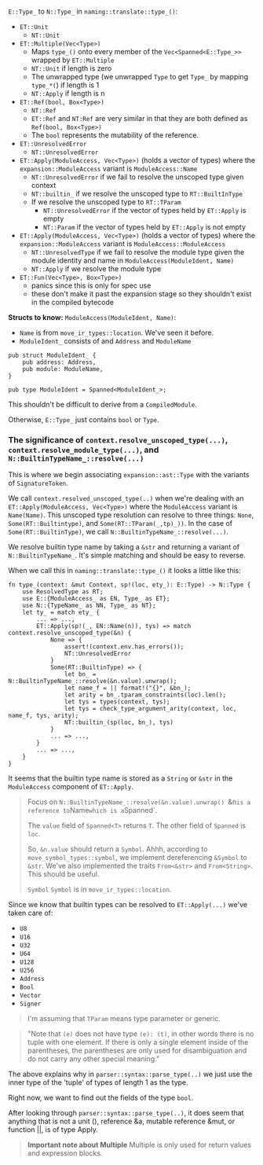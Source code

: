 `E::Type_` to `N::Type_` in `naming::translate::type_()`:
- `ET::Unit`
	- `NT::Unit`
- `ET::Multiple(Vec<Type>)`
	- Maps `type_()` onto every member of the `Vec<Spanned<E::Type_>>` wrapped by `ET::Multiple`
	- `NT::Unit` if length is zero
	- The unwrapped type (we unwrapped `Type` to get `Type_` by mapping `type_*(`) if length is 1
	- `NT::Apply` if length is n
- `ET::Ref(bool, Box<Type>)`
	- `NT::Ref`
	- `ET::Ref` and `NT:Ref` are very similar in that they are both defined as `Ref(bool, Box<Type>)`
	- The `bool` represents the mutability of the reference.
- `ET::UnresolvedError`
	- `NT::UnresolvedError`
- `ET::Apply(ModuleAccess, Vec<Type>)` (holds a vector of types) where the `expansion::ModuleAccess` variant is `ModuleAccess::Name`
	- `NT::UnresolvedError` if we fail to resolve the unscoped type given context
	- `NT::builtin_` if we resolve the unscoped type to `RT::BuiltInType`
	- If we resolve the unscoped type to `RT::TParam`
		- `NT::UnresolvedError` if the vector of types held by `ET::Apply` is empty
		- `NT::Param` if the vector of types held by `ET::Apply` is not empty
- `ET::Apply(ModuleAccess, Vec<Type>)` (holds a vector of types) where the `expansion::ModuleAccess` variant is `ModuleAccess::ModuleAccess`
	- `NT::UnresolvedType` if we fail to resolve the module type given the module identity and name in `ModuleAccess(ModuleIdent, Name)`
	- `NT::Apply` if we resolve the module type
- `ET::Fun(Vec<Type>, Box<Type>)`
	- panics since this is only for spec use
	- these don't make it past the expansion stage so they shouldn't exist in the compiled bytecode

**Structs to know:**
`ModuleAccess(ModuleIdent, Name)`:
- `Name` is from `move_ir_types::location`. We've seen it before.
- `ModuleIdent_` consists of and `Address` and `ModuleName`
```
pub struct ModuleIdent_ {
	pub address: Address,
	pub module: ModuleName,
}

pub type ModuleIdent = Spanned<ModuleIdent_>;
```

This shouldn't be difficult to derive from a `CompiledModule`.

Otherwise, `E::Type_` just contains `bool` or `Type`.

### The significance of `context.resolve_unscoped_type(...)`, `context.resolve_module_type(...)`, and `N::BuiltinTypeName_::resolve(...)`

This is where we begin associating `expansion::ast::Type` with the variants of `SignatureToken`.

We call `context.resolved_unscoped_type(..)` when we're dealing with an `ET::Apply(ModuleAccess, Vec<Type>)` where the `ModuleAccess` variant is `Name(Name)`. This unscoped type resolution can resolve to three things: `None`, `Some(RT::Builtintype)`, and `Some(RT::TParam(_,tp)_))`. In the case of `Some(RT::BuiltinType)`, we call `N::BuiltinTypeName_::resolve(...)`.

We resolve builtin type name by taking a `&str` and returning a variant of `N::BuiltinTypeName_`. It's simple matching and should be easy to reverse.

When we call this in `naming::translate::type_()` it looks a little like this:
```
fn type_(context: &mut Context, sp!(loc, ety_): E::Type) -> N::Type {
	use ResolvedType as RT;
	use E::{ModuleAccess_ as EN, Type_ as ET};
	use N::{TypeName_ as NN, Type_ as NT};
	let ty_ = match ety_ {
		... => ...,
		ET::Apply(sp!(_, EN::Name(n)), tys) => match context.resolve_unscoped_type(&n) {
			None => {
				assert!(context.env.has_errors());
				NT::UnresolvedError
			}
			Some(RT::BuiltinType) => {
				let bn_ = N::BuiltinTypeName_::resolve(&n.value).unwrap();
				let name_f = || format!("{}", &bn_);
				let arity = bn_.tparam_constraints(loc).len();
				let tys = types(context, tys);
				let tys = check_type_argument_arity(context, loc, name_f, tys, arity);
				NT::builtin_(sp(loc, bn_), tys)
			}
			... => ...,
		}
		... => ...,
	}
}
```

It seems that the builtin type name is stored as a `String` or `&str` in the `ModuleAccess` component of `ET::Apply`.

> Focus on `N::BuiltinTypeName_::resolve(&n.value).unwrap()
> `&n` is a reference to `Name` which is a `Spanned<Symbol>`.
> 
> The `value` field of `Spanned<T>` returns `T`. The other field of `Spanned` is `loc`.
> 
> So, `&n.value` should return a `Symbol`.
> Ahhh, according to `move_symbol_types::symbol`, we implement dereferencing `&Symbol` to `&str`.
> We've also implemented the traits `From<&str>` and `From<String>`. This should be useful.
> 
> 
> `Symbol`
> `Symbol` is in `move_ir_types::location`.

Since we know that builtin types can be resolved to `ET::Apply(...)` we've taken care of:
- `U8`
- `U16`
- `U32`
- `U64`
- `U128`
- `U256`
- `Address`
- `Bool`
- `Vector`
- `Signer`

> I'm assuming that `TParam` means type parameter or generic.

> "Note that `(e)` does not have type `(e): (t)`, in other words there is no tuple with one element. If there is only a single element inside of the parentheses, the parentheses are only used for disambiguation and do not carry any other special meaning."

The above explains why in `parser::syntax::parse_type(..)` we just use the inner type of the 'tuple' of types of length 1 as the type.

Right now, we want to find out the fields of the type `bool`.

After looking through  `parser::syntax::parse_type(..)`, it does seem that anything that is not a unit (), reference &a, mutable reference &mut, or function ||, is of type Apply.

> **Important note about Multiple**
> Multiple is only used for return values and expression blocks.